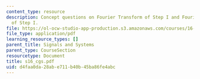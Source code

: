 ```yaml
---
content_type: resource
description: Concept questions on Fourier Transform of Step I and Fourier Transform
  of Step I.
file: https://ol-ocw-studio-app-production.s3.amazonaws.com/courses/16-01-unified-engineering-i-ii-iii-iv-fall-2005-spring-2006/d4faa0da28abe711b40b45ba86fe4abc_s16_cgs.pdf
file_type: application/pdf
learning_resource_types: []
parent_title: Signals and Systems
parent_type: CourseSection
resourcetype: Document
title: s16_cgs.pdf
uid: d4faa0da-28ab-e711-b40b-45ba86fe4abc
---
```

